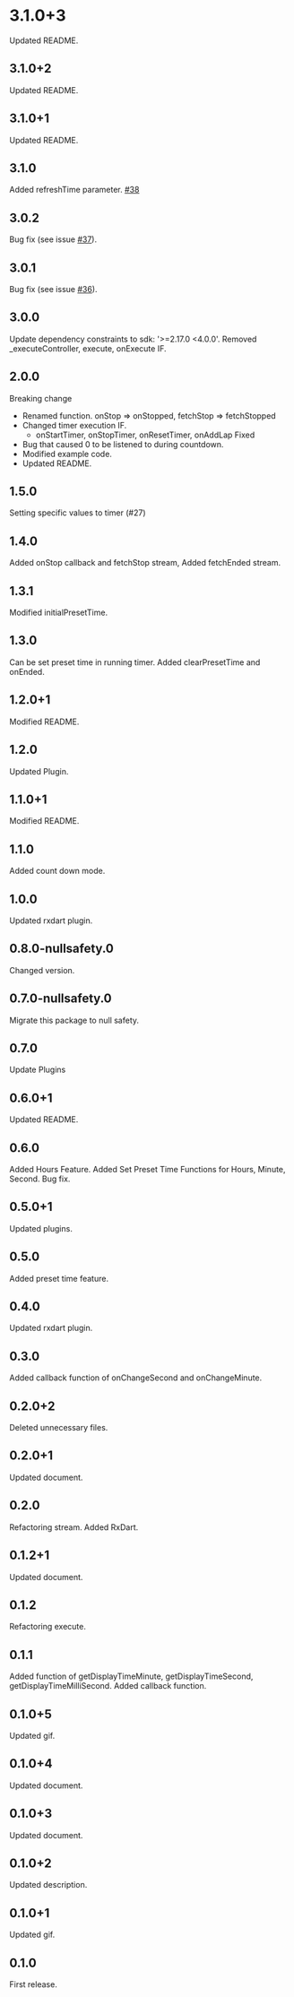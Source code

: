# 3.1.0+3
Updated README.

## 3.1.0+2
Updated README.

## 3.1.0+1
Updated README.

## 3.1.0
Added refreshTime parameter. [#38](https://github.com/hukusuke1007/stop_watch_timer/pull/38)

## 3.0.2
Bug fix (see issue [#37](https://github.com/hukusuke1007/stop_watch_timer/pull/37)).

## 3.0.1
Bug fix (see issue [#36](https://github.com/hukusuke1007/stop_watch_timer/issues/36)).

## 3.0.0
Update dependency constraints to sdk: '>=2.17.0 <4.0.0'.
Removed _executeController, execute, onExecute IF.

## 2.0.0
Breaking change
 - Renamed function. onStop => onStopped, fetchStop => fetchStopped
 - Changed timer execution IF.
   - onStartTimer, onStopTimer, onResetTimer, onAddLap
Fixed
 - Bug that caused 0 to be listened to during countdown.
 - Modified example code.
 - Updated README.

## 1.5.0
Setting specific values to timer (#27)

## 1.4.0
Added onStop callback and fetchStop stream, Added fetchEnded stream.

## 1.3.1
Modified initialPresetTime.

## 1.3.0
Can be set preset time in running timer. Added clearPresetTime and onEnded.

## 1.2.0+1
Modified README.

## 1.2.0
Updated Plugin.

## 1.1.0+1
Modified README.

## 1.1.0
Added count down mode.

## 1.0.0
Updated rxdart plugin.

## 0.8.0-nullsafety.0
Changed version.

## 0.7.0-nullsafety.0
Migrate this package to null safety.

## 0.7.0
Update Plugins

## 0.6.0+1
Updated README.

## 0.6.0
Added Hours Feature.
Added Set Preset Time Functions for Hours, Minute, Second.
Bug fix. 

## 0.5.0+1
Updated plugins.

## 0.5.0
Added preset time feature.

## 0.4.0
Updated rxdart plugin.

## 0.3.0
Added callback function of onChangeSecond and onChangeMinute.

## 0.2.0+2
Deleted unnecessary files.

## 0.2.0+1
Updated document.

## 0.2.0
Refactoring stream. Added RxDart.

## 0.1.2+1
Updated document.

## 0.1.2
Refactoring execute.

## 0.1.1
Added function of getDisplayTimeMinute, getDisplayTimeSecond, getDisplayTimeMilliSecond. Added callback function.

## 0.1.0+5
Updated gif.

## 0.1.0+4
Updated document.

## 0.1.0+3
Updated document.

## 0.1.0+2
Updated description.

## 0.1.0+1
Updated gif.

## 0.1.0
First release.